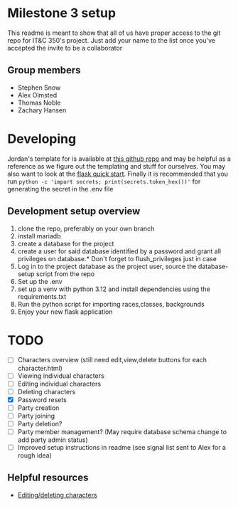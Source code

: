 # Milestone 3 setup
This readme is meant to show that all of us have proper access to the git repo for IT&C 350's project. Just add your name to the list once you've accepted the invite to be a collaborator

## Group members
- Stephen Snow
- Alex Olmsted
- Thomas Noble
- Zachary Hansen

# Developing
Jordan's template for is available at [this github repo](https://github.com/jordanbw1/itc350-template/blob/main/main.py) and may be helpful as a reference as we figure out the templating and stuff for ourselves. You may also want to look at the [flask quick start](https://flask.palletsprojects.com/en/2.3.x/quickstart). Finally it is recommended that you run `python -c 'import secrets; print(secrets.token_hex())'` for generating the secret in the .env file

## Development setup overview
1. clone the repo, preferably on your own branch
2. install mariadb
3. create a database for the project
4. create a user for said database identified by a password and grant all privileges on database.* Don't forget to flush_privileges just in case
5. Log in to the project database as the project user, source the database-setup script from the repo
6. Set up the .env
7. set up a venv with python 3.12 and install dependencies using the requirements.txt
8. Run the python script for importing races,classes, backgrounds
9. Enjoy your new flask application

# TODO

- [ ] Characters overview (still need edit,view,delete buttons for each character.html)
- [ ] Viewing individual characters
- [ ] Editing individual characters
- [ ] Deleting characters
- [X] Password resets
- [ ] Party creation
- [ ] Party joining
- [ ] Party deletion?
- [ ] Party member management? (May require database schema change to add party admin status)
- [ ] Improved setup instructions in readme (see signal list sent to Alex for a rough idea)

## Helpful resources
- [Editing/deleting characters](https://flask.palletsprojects.com/en/2.3.x/quickstart/#variable-rules)